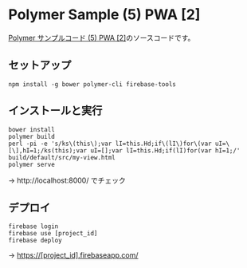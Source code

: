 # Polymer Sample (5) PWA [2]

[Polymer サンプルコード (5) PWA [2]]()のソースコードです。

## セットアップ
```
npm install -g bower polymer-cli firebase-tools
```

## インストールと実行

```
bower install
polymer build
perl -pi -e 's/ks\(this\);var lI=this.Hd;if\(lI\)for\(var uI=\[\],hI=1;/ks(this);var uI=[];var lI=this.Hd;if(lI)for(var hI=1;/' build/default/src/my-view.html
polymer serve
```

→ http://localhost:8000/ でチェック

## デプロイ

```
firebase login
firebase use [project_id]
firebase deploy
```

→ [https://[project_id].firebaseapp.com/](https://[project_id].firebaseapp.com/)
